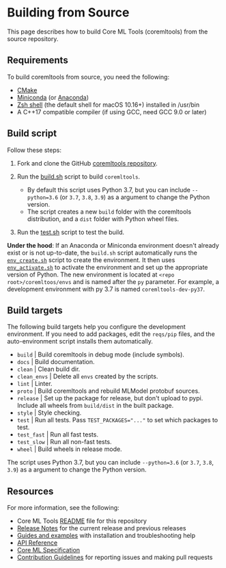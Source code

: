 Building from Source
====================

This page describes how to build Core ML Tools (coremltools) from the source repository.

## Requirements

To build coremltools from source, you need the following:

* [CMake](https://cmake.org/)
* [Miniconda](https://docs.conda.io/en/latest/miniconda.html) (or [Anaconda](https://www.anaconda.com/))
* [Zsh shell](http://zsh.sourceforge.net/) (the default shell for macOS 10.16+) installed in /usr/bin
* A C++17 compatible compiler (if using GCC, need GCC 9.0 or later)

## Build script

Follow these steps:

1. Fork and clone the GitHub [coremltools repository](https://github.com/apple/coremltools).

2. Run the [build.sh](scripts/build.sh) script to build `coremltools`. 
	* By default this script uses Python 3.7, but you can include `--python=3.6` (or `3.7`, `3.8`, `3.9`) as a argument to change the Python version.
	* The script creates a new `build` folder with the coremltools distribution, and a `dist` folder with Python wheel files.
	
3. Run the [test.sh](scripts/test.sh) script to test the build.

**Under the hood**: If an Anaconda or Miniconda environment doesn't already exist or is not up-to-date, the `build.sh` script automatically runs the [`env_create.sh`](scripts/env_create.sh) script to create the environment. It then uses [`env_activate.sh`](scripts/env_activate.sh) to activate the environment and set up the appropriate version of Python. The new environment is located at `<repo root>/coremltoos/envs` and is named after the `py` parameter. For example, a development environment with py 3.7 is named `coremltools-dev-py37`.


## Build targets

The following build targets help you configure the development environment. If you need to add packages, edit the `reqs/pip` files, and the auto-environment script installs them automatically.


* `build` | Build coremltools in debug mode (include symbols).
* `docs` | Build documentation.
* `clean` | Clean build dir.
* `clean_envs` | Delete all `envs` created by the scripts.
* `lint` | Linter.
* `proto` | Build coremltools and rebuild MLModel protobuf sources.
* `release` | Set up the package for release, but don't upload to pypi. Include all wheels from `build/dist` in the built package.
* `style` | Style checking.
* `test` | Run all tests. Pass `TEST_PACKAGES="..."` to set which packages to test.
* `test_fast` | Run all fast tests.
* `test_slow` | Run all non-fast tests.
* `wheel` | Build wheels in release mode.

The script uses Python 3.7, but you can include `--python=3.6` (or `3.7`, `3.8`, `3.9`) as a argument to change the Python version.

## Resources

For more information, see the following:

* Core ML Tools [README](README.md) file for this repository
* [Release Notes](https://github.com/apple/coremltools/releases/) for the current release and previous releases
* [Guides and examples](https://coremltools.readme.io/) with installation and troubleshooting help
* [API Reference](https://apple.github.io/coremltools/index.html)
* [Core ML Specification](https://apple.github.io/coremltools/mlmodel/index.html)
* [Contribution Guidelines](CONTRIBUTING.md) for reporting issues and making pull requests

